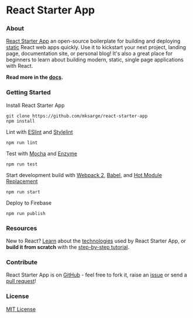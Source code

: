 # React Starter App

### About

[React Starter App][rsa] an open-source boilerplate for building and deploying
[static][swa] React web apps quickly. Use it to kickstart your next project, landing page,
documentation site, or personal blog! It's also a great place for beginners to learn about
building modern, static, single page applications with React.

**Read more in the [docs][rsa-docs].**

### Getting Started

Install React Starter App
```
git clone https://github.com/mksarge/react-starter-app
npm install
```

Lint with [ESlint][eslint] and [Stylelint][stylelint]
```
npm run lint
```

Test with [Mocha][mocha] and [Enzyme][enzyme]
```
npm run test
```

Start development build with [Webpack 2][webpack], [Babel][babel], and
[Hot Module Replacement][hmr]
```
npm run start
```

Deploy to Firebase
```
npm run publish
```

### Resources

New to React? [Learn][learn] about the
[technologies][tech] used by React Starter App, or **build it from scratch**
with the [step-by-step tutorial][tutorial].

### Contribute

React Starter App is on [GitHub][github] - feel free to fork it, raise an [issue][issues] or
send a [pull request][pulls]!

### License

[MIT License][license]

[rsa]: <https://react-starter-app.firebaseapp.com/>
[rsa-docs]: <https://react-starter-app.firebaseapp.com/docs>
[learn]: <https://react-starter-app.firebaseapp.com/docs#concepts-and-technologies>
[tech]: <https://react-starter-app.firebaseapp.com/docs#core-technologies>
[tutorial]: <https://react-starter-app.firebaseapp.com/docs#tutorial>
[swa]: <https://staticapps.org/>
[eslint]: <http://eslint.org/>
[stylelint]: <http://stylelint.io/>
[mocha]: <https://mochajs.org/>
[enzyme]: <http://airbnb.io/enzyme/>
[webpack]: <https://webpack.js.org/>
[babel]: <https://babeljs.io/>
[hmr]: <https://webpack.js.org/guides/hmr-react/>
[github]: <https://github.com/mksarge/react-starter-app>
[issues]: <https://github.com/mksarge/react-starter-app/issues>
[pulls]: <https://github.com/mksarge/react-starter-app/pulls>
[mksarge]: <https://github.com/mksarge/>
[license]: <https://github.com/mksarge/react-starter-app/blob/master/LICENSE.txt>

